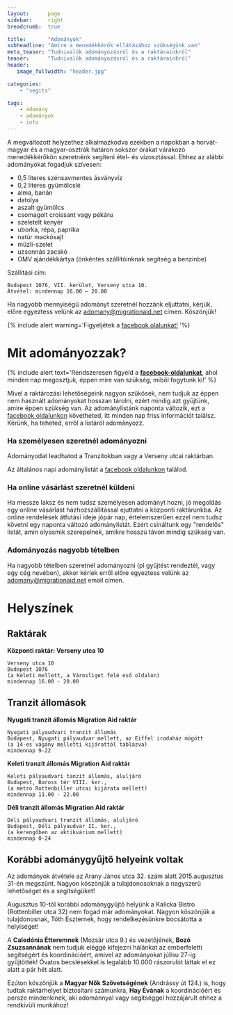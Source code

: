 ```yaml
---
layout:      page
sidebar:     right
breadcrumb:  true

title:       "Adományok"
subheadline: "Amire a menedékkérők ellátásához szükségünk van"
meta_teaser: "Tudnivalók adományozásról és a raktárainkról"
teaser:      "Tudnivalók adományozásról és a raktárainkról"
header:
   image_fullwidth: "header.jpg"

categories:
    - "segits"

tags:
    - adomány
    - adományok
    - info
---
```

A megváltozott helyzethez alkalmazkodva ezekben a napokban a horvát-magyar és a magyar-osztrák határon sokszor órákat várakozó menedékkérőkön szeretnénk segíteni étel- és vízosztással. Ehhez az alábbi adományokat fogadjuk szívesen:

- 0,5 literes szénsavmentes ásványvíz 
- 0,2 literes gyümölcslé
- alma, banán
- datolya 
- aszalt gyümölcs
- csomagolt croissant vagy pékáru
- szeletelt kenyér
- uborka, répa, paprika
- natúr mackósajt
- müzli-szelet 
- uzsonnás zacskó 
- OMV ajándékkártya (önkéntes szállítóinknak segítség a benzinbe)

Szállítási cím: 

	Budapest 1076, VII. kerület, Verseny utca 10.
	Átvétel: mindennap 16.00 – 20.00

Ha nagyobb mennyiségű adományt szeretnél hozzánk eljuttatni, kérjük, előre egyeztess velünk az [adomany@migrationaid.net](mailto:adomany@migrationaid.net) címen. Köszönjük! 

{% include alert warning='Figyeljétek a <a href="https://www.facebook.com/migrationaidhungary"> facebook olalunkat!</a> '%}


# Mit adományozzak? 

{% include alert text='Rendszeresen figyeld a <a href="https://www.facebook.com/migrationaidhungary"><b>facebook-oldalunkat</b></a>, ahol minden nap megosztjuk, éppen mire van szükség, miből fogytunk ki!' %}


Mivel a raktározási lehetőségeink nagyon szűkösek, nem tudjuk az éppen nem használt adományokat hosszan tárolni, ezért mindig azt gyűjtünk, amire éppen szükség van. Az adománylistánk naponta változik, ezt a [facebook oldalunkon](https://www.facebook.com/migrationaidhungary) követheted, itt minden nap friss információt találsz. Kérünk, ha teheted, erről a listáról adományozz.


### Ha személyesen szeretnél adományozni

Adományodat leadhatod a Tranzitokban vagy a Verseny utcai raktárban. 

Az általános napi adománylistát a [facebook oldalunkon](https://www.facebook.com/migrationaidhungary) találod. 

### Ha online vásárlást szeretnél küldeni 

Ha messze laksz és nem tudsz személyesen adományt hozni, jó megoldás egy online vásárlást házhozszállítással ejuttatni a központi raktárunkba. 
Az online rendelések átfutási ideje jópár nap, értelemszerűen ezzel nem tudsz követni egy naponta változó adománylistát. Ezért csináltunk egy "rendelős" listát, amin olyasmik szerepelnek, amikre hosszú távon mindig szükség van. 

### Adományozás nagyobb tételben

Ha nagyobb tételben szeretnél adományozni (pl gyűjtést rendeztél, vagy egy cég nevében), akkor kérlek erről előre egyeztess velünk az adomany@migrationaid.net email címen. 


# Helyszínek

## Raktárak 

<!--
### **Mozsár utcai raktár**

A rendkívüli helyzetre való tekintettel a Caledonia Étterem ismét fogad adományt, mely kizárólag takaró, pléd, polioam, matrac, hálózsák, esőkabát és kézi töltésű zseblámpa lehet!

    Caledonia Étterem,
    Budapest 1066. Mozsár utca 9 
    mindennap 14.00.-19.00. 

Mindenkit megkérünk, erre a helyszínre semmilyen más adományt ne vigyen, mert nem tudjuk átvenni!
A plédek, matracok tisztítására nincs lehetőségünk, ennek szellemében csak a tiszta termékeket áll módunkban fogadni!
--> 

**Központi raktár: Verseny utca 10**

	Verseny utca 10
	Budapest 1076
	(a Keleti mellett, a Városliget felé eső oldalon)	
	mindennap 16.00 - 20.00


## Tranzit állomások

**Nyugati tranzit állomás Migration Aid raktár**

	Nyugati pályaudvari tranzit állomás
	Budapest, Nyugati pályaudvar mellett, az Eiffel irodaház mögött 
	(a 14-es vágány melletti kijárattól táblázva)
	mindennap 9-22


**Keleti tranzit állomás Migration Aid raktár** 

	Keleti pályaudvari tanzit állomás, aluljáró
	Budapest, Baross tér VIII. ker., 
	(a metró Rottenbiller utcai kijárata mellett)
	mindennap 11.00 - 22.00


**Déli tranzit állomás Migration Aid raktár**

	Déli pályaudvari tranzit állomás, aluljáró
	Budapest, Déli pályaudvar II. ker., 
	(a kerengőben az aktikvárium mellett)
	mindennap 0-24


## Korábbi adománygyűjtő helyeink voltak

Az adományok átvétele az Arany János utca 32. szám alatt 2015.augusztus 31-én megszűnt. Nagyon köszönjük a tulajdonosoknak a nagyszerű lehetőséget és a segítségüket!

Augusztus 10-től korábbi adománygyűjtő helyünk a Kalicka Bistro (Rottenbiller utca 32) nem fogad már adományokat. Nagyon köszönjük a tulajdonosnak, Tóth Eszternek, hogy rendelkezésünkre bocsátotta a helyiséget!

A **Caledónia Étteremnek** (Mozsár utca 9.) és vezetőjének, **Bozó Zsuzsannának** nem tudjuk eléggé kifejezni hálánkat az emberfeletti segítségért és koordinációért, amivel az adományokat júlisu 27-ig gyűjtötték! Óvatos becslésekkel is legalább 10.000 rászorulót láttak el ez alatt a pár hét alatt.

Ezúton köszönjük a **Magyar Nők Szövetségének** (Andrássy út 124.) is, hogy tudtak raktárhelyet biztosítani számunkra, **Hay Évának** a koordinációért és persze mindenkinek, aki adománnyal vagy segítséggel hozzájárult ehhez a rendkívüli munkához!
